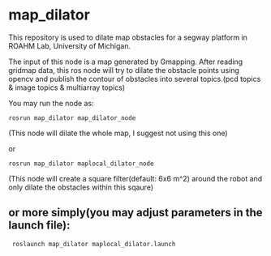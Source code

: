 # map_dilator
This repository is used to dilate map obstacles for a segway platform in ROAHM Lab, University of Michigan.

The input of this node is a map generated by Gmapping. After reading gridmap data, this ros node will try to dilate the obstacle points using opencv and publish the contour of obstacles into several topics.(pcd topics & image topics & multiarray topics)

You may run the node as:
```
rosrun map_dilator map_dilator_node
```
(This node will dilate the whole map, I suggest not using this one)

or

```
rosrun map_dilator maplocal_dilator_node
```
(This node will create a square filter(default: 6x6 m^2) around the robot and only dilate the obstacles within this sqaure)


## or more simply(you may adjust parameters in the launch file):
```
 roslaunch map_dilator maplocal_dilator.launch 
```
